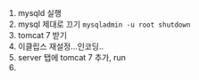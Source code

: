 

1. mysqld 실행
2. mysql 제대로 끄기 
   ```mysqladmin -u root shutdown```
3. tomcat 7 받기
4. 이클립스 재설정...인코딩..
5. server 탭에 tomcat 7 추가, run
6. 








